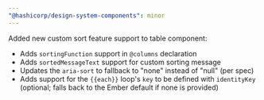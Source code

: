 ```yaml
---
"@hashicorp/design-system-components": minor
---
```


Added new custom sort feature support to table component:

- Adds `sortingFunction` support in `@columns` declaration
- Adds `sortedMessageText` support for custom sorting message
- Updates the `aria-sort` to fallback to "none" instead of "null" (per spec)
- Adds support for the `{{each}}` loop's `key` to be defined with `identityKey` (optional; falls back to the Ember default if none is provided)
